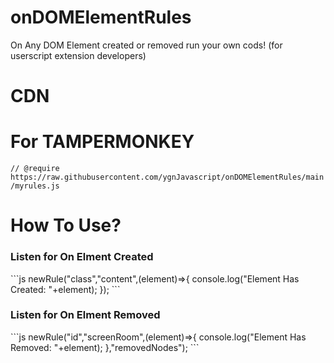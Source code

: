 # onDOMElementRules
On Any DOM Element created or removed run your own cods! (for userscript extension developers)

<h1>CDN</h1><p>
  <code><script src="https://raw.githubusercontent.com/ygnJavascript/onDOMElementRules/main/myrules.js"></script></code>
</p>

<h1>For TAMPERMONKEY</h1><p>
  <code>// @require      https://raw.githubusercontent.com/ygnJavascript/onDOMElementRules/main/myrules.js</code>
</p>

<h1>How To Use?</h1><p>
  <h3>Listen for On Elment Created</h3><p>
  ```js
  newRule("class","content",(element)=>{
    console.log("Element Has Created: "+element);
  });
  ```
</p>
<h3>Listen for On Elment Removed</h3><p>
  ```js
  newRule("id","screenRoom",(element)=>{
    console.log("Element Has Removed: "+element);
  },"removedNodes");
  ```
</p>
</p>
